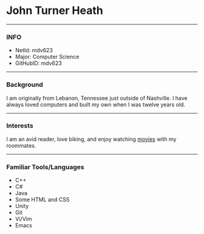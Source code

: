 # John Turner Heath
***
### INFO
- NetId: mdv623
- Major: Computer Science
- GitHubID: mdv623
***
### Background
I am originally from Lebanon, Tennessee just outside of Nashville. I have always loved computers and built my own when I was twelve years old.
***
### Interests
I am an avid reader, love biking, and enjoy watching [movies](https://letterboxd.com/TurnerHeath/) with my roommates. 
***
### Familiar Tools/Languages
- C++
- C#
- Java
- Some HTML and CSS
- Unity
- Git
- Vi/Vim
- Emacs